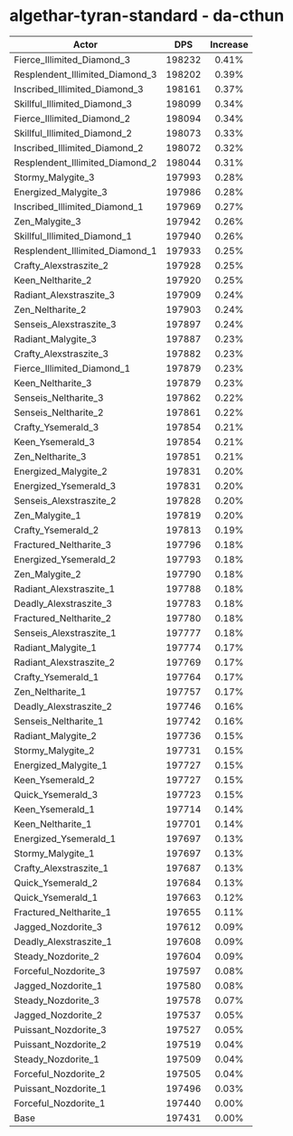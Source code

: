 # algethar-tyran-standard - da-cthun
| Actor | DPS | Increase |
|---|:---:|:---:|
|Fierce_Illimited_Diamond_3|198232|0.41%|
|Resplendent_Illimited_Diamond_3|198202|0.39%|
|Inscribed_Illimited_Diamond_3|198161|0.37%|
|Skillful_Illimited_Diamond_3|198099|0.34%|
|Fierce_Illimited_Diamond_2|198094|0.34%|
|Skillful_Illimited_Diamond_2|198073|0.33%|
|Inscribed_Illimited_Diamond_2|198072|0.32%|
|Resplendent_Illimited_Diamond_2|198044|0.31%|
|Stormy_Malygite_3|197993|0.28%|
|Energized_Malygite_3|197986|0.28%|
|Inscribed_Illimited_Diamond_1|197969|0.27%|
|Zen_Malygite_3|197942|0.26%|
|Skillful_Illimited_Diamond_1|197940|0.26%|
|Resplendent_Illimited_Diamond_1|197933|0.25%|
|Crafty_Alexstraszite_2|197928|0.25%|
|Keen_Neltharite_2|197920|0.25%|
|Radiant_Alexstraszite_3|197909|0.24%|
|Zen_Neltharite_2|197903|0.24%|
|Senseis_Alexstraszite_3|197897|0.24%|
|Radiant_Malygite_3|197887|0.23%|
|Crafty_Alexstraszite_3|197882|0.23%|
|Fierce_Illimited_Diamond_1|197879|0.23%|
|Keen_Neltharite_3|197879|0.23%|
|Senseis_Neltharite_3|197862|0.22%|
|Senseis_Neltharite_2|197861|0.22%|
|Crafty_Ysemerald_3|197854|0.21%|
|Keen_Ysemerald_3|197854|0.21%|
|Zen_Neltharite_3|197851|0.21%|
|Energized_Malygite_2|197831|0.20%|
|Energized_Ysemerald_3|197831|0.20%|
|Senseis_Alexstraszite_2|197828|0.20%|
|Zen_Malygite_1|197819|0.20%|
|Crafty_Ysemerald_2|197813|0.19%|
|Fractured_Neltharite_3|197796|0.18%|
|Energized_Ysemerald_2|197793|0.18%|
|Zen_Malygite_2|197790|0.18%|
|Radiant_Alexstraszite_1|197788|0.18%|
|Deadly_Alexstraszite_3|197783|0.18%|
|Fractured_Neltharite_2|197780|0.18%|
|Senseis_Alexstraszite_1|197777|0.18%|
|Radiant_Malygite_1|197774|0.17%|
|Radiant_Alexstraszite_2|197769|0.17%|
|Crafty_Ysemerald_1|197764|0.17%|
|Zen_Neltharite_1|197757|0.17%|
|Deadly_Alexstraszite_2|197746|0.16%|
|Senseis_Neltharite_1|197742|0.16%|
|Radiant_Malygite_2|197736|0.15%|
|Stormy_Malygite_2|197731|0.15%|
|Energized_Malygite_1|197727|0.15%|
|Keen_Ysemerald_2|197727|0.15%|
|Quick_Ysemerald_3|197723|0.15%|
|Keen_Ysemerald_1|197714|0.14%|
|Keen_Neltharite_1|197701|0.14%|
|Energized_Ysemerald_1|197697|0.13%|
|Stormy_Malygite_1|197697|0.13%|
|Crafty_Alexstraszite_1|197687|0.13%|
|Quick_Ysemerald_2|197684|0.13%|
|Quick_Ysemerald_1|197663|0.12%|
|Fractured_Neltharite_1|197655|0.11%|
|Jagged_Nozdorite_3|197612|0.09%|
|Deadly_Alexstraszite_1|197608|0.09%|
|Steady_Nozdorite_2|197604|0.09%|
|Forceful_Nozdorite_3|197597|0.08%|
|Jagged_Nozdorite_1|197580|0.08%|
|Steady_Nozdorite_3|197578|0.07%|
|Jagged_Nozdorite_2|197537|0.05%|
|Puissant_Nozdorite_3|197527|0.05%|
|Puissant_Nozdorite_2|197519|0.04%|
|Steady_Nozdorite_1|197509|0.04%|
|Forceful_Nozdorite_2|197505|0.04%|
|Puissant_Nozdorite_1|197496|0.03%|
|Forceful_Nozdorite_1|197440|0.00%|
|Base|197431|0.00%|
